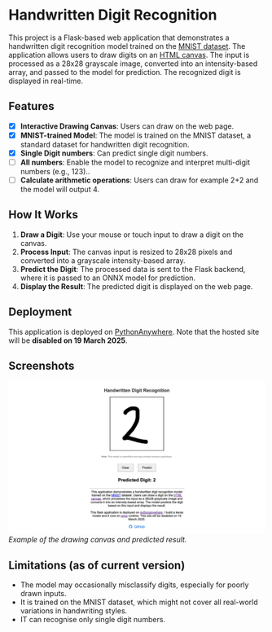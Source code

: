 # Handwritten Digit Recognition

This project is a Flask-based web application that demonstrates a handwritten digit recognition model trained on the [MNIST dataset](https://www.kaggle.com/datasets/hotk/mnist-dataset). The application allows users to draw digits on an [HTML canvas](https://developer.mozilla.org/en-US/docs/Web/API/Canvas_API). The input is processed as a 28x28 grayscale image, converted into an intensity-based array, and passed to the model for prediction. The recognized digit is displayed in real-time.

## Features

- [x] **Interactive Drawing Canvas**: Users can draw on the web page.
- [x] **MNIST-trained Model**: The model is trained on the MNIST dataset, a standard dataset for handwritten digit recognition.
- [x] **Single Digit numbers**: Can predict single digit numbers.
- [ ] **All numbers**: Enable the model to recognize and interpret multi-digit numbers (e.g., 123)..
- [ ] **Calculate arithmetic operations**: Users can draw for example 2+2 and the model will output 4.

## How It Works

1. **Draw a Digit**: Use your mouse or touch input to draw a digit on the canvas.
2. **Process Input**: The canvas input is resized to 28x28 pixels and converted into a grayscale intensity-based array.
3. **Predict the Digit**: The processed data is sent to the Flask backend, where it is passed to an ONNX model for prediction.
4. **Display the Result**: The predicted digit is displayed on the web page.

## Deployment

This application is deployed on [PythonAnywhere](https://www.pythonanywhere.com/). Note that the hosted site will be **disabled on 19 March 2025**.

## Screenshots

![Drawing Canvas](ss.jpeg)
_Example of the drawing canvas and predicted result._

## Limitations (as of current version)

- The model may occasionally misclassify digits, especially for poorly drawn inputs.
- It is trained on the MNIST dataset, which might not cover all real-world variations in handwriting styles.
- IT can recognise only single digit numbers.
